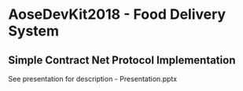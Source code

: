 # AoseDevKit2018 - Food Delivery System

## Simple Contract Net Protocol Implementation

See presentation for description - Presentation.pptx



	
